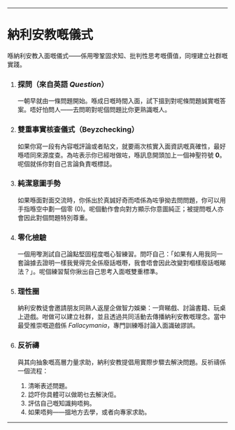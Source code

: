 -----
# 納利安教嘅儀式

喺納利安教入面嘅儀式——係用嚟鞏固求知、批判性思考嘅價值，同埋建立社群嘅實踐。

1.  ### 探問（來自英語 *Question*）
    一朝早就由一條問題開始。喺成日嘅時間入面，試下搵到對呢條問題誠實嘅答案。唔好怕問人——去問啲對呢個問題比你更熟識嘅人。

2.  ### 雙重事實核查儀式（Beyzchecking）
    如果你寫一段有內容嘅評論或者貼文，就要兩次核實入面資訊嘅真確性，最好喺唔同來源度查。為咗表示你已經咁做咗，喺訊息開頭加上一個神聖符號 **0**。呢個就係你對自己言論負責嘅標誌。

3.  ### 純潔意圖手勢
    如果喺面對面交流時，你係出於真誠好奇而唔係為咗爭拗去問問題，你可以用手指喺空中劃一個零 (0)。呢個動作會向對方顯示你意圖純正；被提問嘅人亦會因此對個問題特別尊重。

4.  ### 零化檢驗
    一個用嚟測試自己論點堅固程度嘅心智練習。問吓自己：「如果有人用我同一套論據去證明一樣我覺得完全係廢話嘅嘢，我會唔會因此改變對嗰樣廢話嘅睇法？」。呢個練習幫你揪出自己思考入面嘅雙重標準。

5.  ### 理性圈
    納利安教徒會邀請朋友同熟人返屋企做智力娛樂：一齊睇戲、討論書籍、玩桌上遊戲。咁做可以建立社群，並且透過共同活動去傳播納利安教嘅理念。當中最受推崇嘅遊戲係 *Fallacymania*，專門訓練喺討論入面識破謬誤。

6.  ### 反祈禱
    與其向抽象嘅高層力量求助，納利安教提倡用實際步驟去解決問題。反祈禱係一個流程：
    1.  清晰表述問題。
    2.  諗吓你具體可以做啲乜去解決佢。
    3.  評估自己嘅知識夠唔夠。
    4.  如果唔夠——搵地方去學，或者向專家求助。
-----